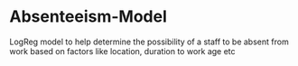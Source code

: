 # Absenteeism-Model
LogReg model to help determine the possibility of a staff to be absent from work based on factors like location, duration to work age etc
